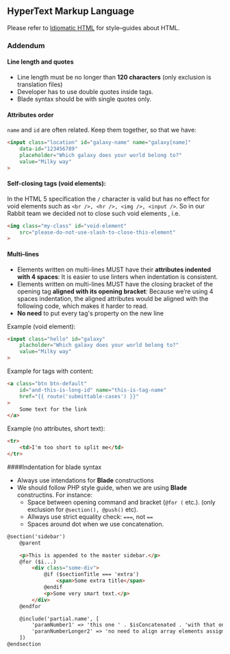 ## HyperText Markup Language

Please refer to [Idiomatic HTML](https://github.com/necolas/idiomatic-html) for
style–guides about HTML.

### Addendum

#### Line length and quotes

* Line length must be no longer than __120 characters__ (only exclusion is translation files)
* Developer has to use double quotes inside tags.
* Blade syntax should be with single quotes only.

#### Attributes order

`name` and `id` are often related. Keep them together, so that we have:
```html
<input class="location" id="galaxy-name" name="galaxy[name]"
    data-id="123456789"
    placeholder="Which galaxy does your world belong to?"
    value="Milky way"
>
```

#### Self-closing tags (void elements):

In the HTML 5 specification the `/` character is valid but has no effect for void elements such as `<br />, <hr />, <img />, <input />`.
So in our Rabbit team we decided not to close such void elements , i.e.
```html
<img class="my-class" id="void-element"
    src="please-do-not-use-slash-to-close-this-element"
>
```

#### Multi–lines

* Elements written on multi-lines MUST have their __attributes indented with 4
  spaces__: It is easier to use linters when indentation is consistent.
* Elements written on multi-lines MUST have the closing bracket of the opening
  tag __aligned with its opening bracket__: Because we’re using 4 spaces
  indentation, the aligned attributes would be aligned with the following code,
  which makes it harder to read.
* __No need__ to put every tag's property on the new line

Example (void element):

```html
<input class="hello" id="galaxy"
    placholder="Which galaxy does your world belong to?"
    value="Milky way"
>
```

Example for tags with content:
```html
<a class="btn btn-default"
    id="and-this-is-long-id" name="this-is-tag-name"
    href="{{ route('submittable-cases') }}"
>
    Some text for the link
</a>
```

Example (no attributes, short text):
```html
<tr>
    <td>I'm too short to split me</td>
</tr>
```

####Indentation for blade syntax

* Always use intendations for __Blade__ constructions
* We should follow PHP style guide, when we are using __Blade__ constructins. For instance:
    * Space between opening command and bracket (`@for (` etc.). (only exclusion for `@section(), @push()` etc).
    * Allways use strict equality check: `===`, not `==`
    * Spaces around dot when we use concatenation.

```html
@section('sidebar')
    @parent

    <p>This is appended to the master sidebar.</p>
    @for ($i...)
        <div class="some-div">
            @if ($sectionTitle === 'extra')
                <span>Some extra title</span>
            @endif
            <p>Some very smart text.</p>
        </div>
    @endfor

    @include('partial.name', [
        'paramNumber1' => 'this one ' . $isConcatenated . 'with that one',
        'paranNumberLonger2' => 'no need to align array elements assigment',
    ])
@endsection

```
